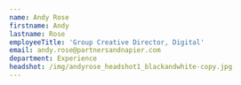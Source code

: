 ```yaml
---
name: Andy Rose
firstname: Andy
lastname: Rose
employeeTitle: 'Group Creative Director, Digital'
email: andy.rose@partnersandnapier.com
department: Experience
headshot: /img/andyrose_headshot1_blackandwhite-copy.jpg
---
```


